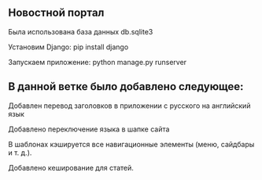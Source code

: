## Новостной портал
Была использована база данных db.sqlite3

Установим Django: pip install django

Запускаем приложение: python manage.py runserver

## В данной ветке было добавлено следующее:
Добавлен перевод заголовков в приложении с русского на английский язык

Добавлено переключение языка в шапке сайта

В шаблонах кэшируется все навигационные элементы (меню, сайдбары и т. д.).

Добавлено кеширование для статей.
